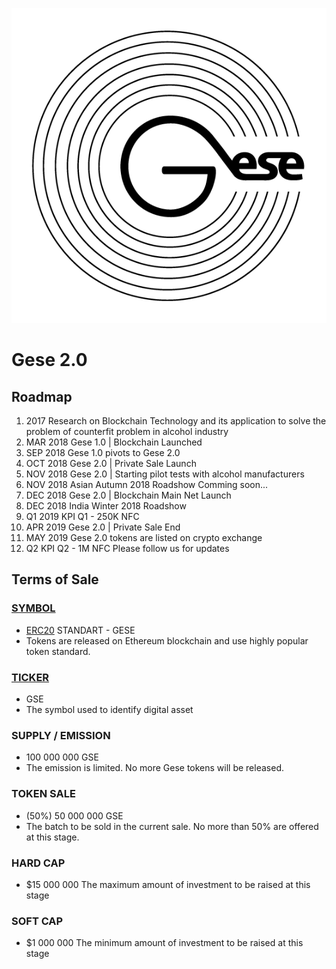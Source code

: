 ![Gese 2.0](logo.png "Gese Token")

# Gese 2.0

## Roadmap
1. 2017 Research on Blockchain Technology and its application to solve the problem of counterfit problem in alcohol industry
2. MAR 2018 Gese 1.0 | Blockchain Launched
3. SEP 2018 Gese 1.0 pivots to Gese 2.0 
4. OCT 2018 Gese 2.0 | Private Sale Launch
5. NOV 2018 Gese 2.0 | Starting pilot tests with alcohol manufacturers
6. NOV 2018 Asian Autumn 2018 Roadshow Comming soon...
7. DEC 2018 Gese 2.0 | Blockchain Main Net Launch
8. DEC 2018 India Winter 2018 Roadshow
9. Q1 2019 KPI Q1 - 250K NFC
10. APR 2019 Gese 2.0 | Private Sale End
11. MAY 2019 Gese 2.0 tokens are listed on crypto exchange
12. Q2 KPI Q2 - 1M NFC
Please follow us for updates

## Terms of Sale
### [SYMBOL](https://github.com/ethereum/EIPs/blob/master/EIPS/eip-20.md#name)
* [ERC20](https://github.com/ethereum/EIPs/blob/master/EIPS/eip-20.md) STANDART - GESE 
* Tokens are released on Ethereum blockchain and use highly popular token standard.
### [TICKER](https://github.com/ethereum/EIPs/blob/master/EIPS/eip-20.md#symbol)
* GSE
* The symbol used to identify digital asset 
### SUPPLY / EMISSION 
* 100 000 000 GSE 
* The emission is limited. No more Gese tokens will be released.
### TOKEN SALE 
* (50%) 50 000 000 GSE 
* The batch to be sold in the current sale. No more than 50% are offered at this stage.
### HARD CAP 
* $15 000 000 The maximum amount of investment to be raised at this stage
### SOFT CAP 
* $1 000 000 The minimum amount of investment to be raised at this stage
